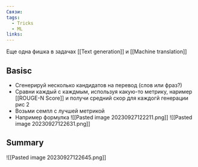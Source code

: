 ```yaml
---
Связи: 
tags:
  - Tricks
  - ML
links:
---
```

Еще одна фишка в задачах [[Text generation]] и [[Machine translation]]

## Basisc
- Сгенерируй несколько кандидатов на перевод (слов или фраз?)
- Сравни каждый с каждмым, используя какую-то метрику, наример [[ROUGE-N Score]] и получи средний скор для каждогй генерации рис 2
- Возьми семпл с лучшей метрикой
- Например формулка
![[Pasted image 20230927122211.png]]
![[Pasted image 20230927122631.png]]

## Summary
![[Pasted image 20230927122645.png]]